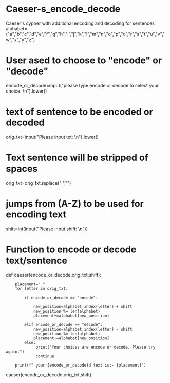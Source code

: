 # Caeser-s_encode_decode
Caeser's cypher with  additional encoding and decoding for sentences
alphabet=("a","b","c","d","e","f","g","h","i","j","k","l","m","n","o","p","q","r","s","t","u","v","w","x","y","z")
# User ased to choose to "encode" or "decode"
encode_or_decode=input("please type encode or decode to select your choice: \n").lower()
# text of sentence to be encoded or decoded
orig_txt=input("Please input txt: \n").lower()
# Text sentence will be stripped of spaces
orig_txt=orig_txt.replace(" ","")
# jumps from (A-Z) to be used for encoding text
shift=int(input("Please input shift: \n"))

# Function to encode or decode text/sentence
def caeser(encode_or_decode,orig_txt,shift):
    
        placement=" "     
        for letter in orig_txt:
            
            if encode_or_decode == "encode":

                new_position=alphabet.index(letter) + shift
                new_position %= len(alphabet)
                placement+=alphabet[new_position]
                                
            elif encode_or_decode == "decode":
                new_position=alphabet.index(letter) - shift
                new_position %= len(alphabet)
                placement+=alphabet[new_position]
            else:
                 print("Your choices are encode or decode. Please try again.")
                 continue
    
        print(f" your {encode_or_decode}d text is:- {placement}")
                
            
    
caeser(encode_or_decode,orig_txt,shift)
